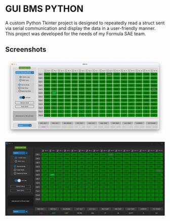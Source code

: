 # GUI BMS PYTHON

A custom Python Tkinter project is designed to repeatedly read a struct sent via serial communication and display the data in a user-friendly manner. This project was developed for the needs of my Formula SAE team.


## Screenshots

![App Screenshot](./resources/screen1.jpeg)

![App Screenshot](./resources/screen2.jpeg)


